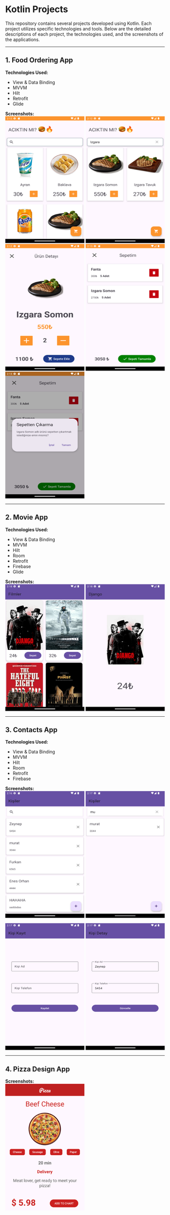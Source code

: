 # Kotlin Projects

This repository contains several projects developed using Kotlin. Each project utilizes specific technologies and tools. Below are the detailed descriptions of each project, the technologies used, and the screenshots of the applications.

---

## 1. Food Ordering App
**Technologies Used:**  
- View & Data Binding
- MVVM  
- Hilt  
- Retrofit  
- Glide

**Screenshots:**  
 <img src="screenshots/food/1.png" width="250" height="400">  <img src="screenshots/food/2.png" width="250" height="400"> 
 <img src="screenshots/food/3.png" width="250" height="400">  <img src="screenshots/food/4.png" width="250" height="400"> 
 <img src="screenshots/food/5.png" width="250" height="400"> 

---

## 2. Movie App
**Technologies Used:**  
- View & Data Binding
- MVVM  
- Hilt  
- Room  
- Retrofit  
- Firebase  
- Glide

**Screenshots:**  
 <img src="screenshots/film/1.png" width="250" height="400">  <img src="screenshots/film/2.png" width="250" height="400"> 


---

## 3. Contacts App
**Technologies Used:**  
- View & Data Binding
- MVVM  
- Hilt  
- Room  
- Retrofit  
- Firebase

**Screenshots:**  
 <img src="screenshots/kisiler/1.png" width="250" height="400">  <img src="screenshots/kisiler/2.png" width="250" height="400"> 

 <img src="screenshots/kisiler/3.png" width="250" height="400">  <img src="screenshots/kisiler/4.png" width="250" height="400"> 

---

## 4. Pizza Design App
**Screenshots:**  
 <img src="screenshots/pizza/1.png" width="250" height="400">  
